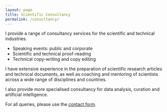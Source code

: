 ```yaml
---
layout: page
title: Scientific Consultancy
permalink: /consultancy/
---
```


I provide a range of consultancy services for the scientific and technical industries.

* Speaking events: public and corporate
* Scientific and technical proof-reading
* Technical copy-writing and copy editing

I have extensive experience in the preparation of scientific research articles and technical documents, as well as coaching and mentoring of scientists across a wide range of disciplines and countries. 

I also provide more specialised consultancy for data analysis, curation and artificial intelligence. 

For all queries, please use the [contact form](https://forms.gle/T9ydHWq1gk5dmhtp8). 

